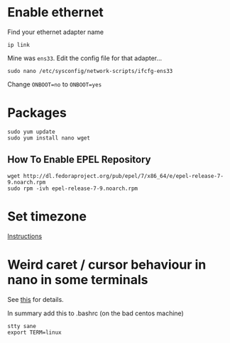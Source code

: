 # Enable ethernet
Find your ethernet adapter name

`ip link`

Mine was `ens33`. Edit the config file for that adapter...

`sudo nano /etc/sysconfig/network-scripts/ifcfg-ens33`

Change `ONBOOT=no` to `ONBOOT=yes`

# Packages
```
sudo yum update
sudo yum install nano wget
```

## How To Enable EPEL Repository
```
wget http://dl.fedoraproject.org/pub/epel/7/x86_64/e/epel-release-7-9.noarch.rpm
sudo rpm -ivh epel-release-7-9.noarch.rpm
```

# Set timezone
[Instructions](https://www.cyberciti.biz/faq/centos-linux-6-7-changing-timezone-command-line/)


# Weird caret / cursor behaviour in nano in some terminals
See [this](https://github.com/Microsoft/WSL/issues/1436) for details.

In summary add this to .bashrc (on the bad centos machine)
```
stty sane
export TERM=linux
```
